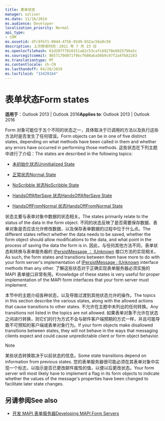 ```yaml
---
title: 表单状态
manager: soliver
ms.date: 11/16/2014
ms.audience: Developer
localization_priority: Normal
api_type:
- COM
ms.assetid: dfc9fbf1-90d4-4756-92d9-032ac56a9c50
description: 上次修改时间：2011 年 7 月 23 日
ms.openlocfilehash: 61d20ff7010151a82c53cafc69270e6925796a5c
ms.sourcegitcommit: 8657170d071f9bcf680aba50b9c07f2a4fb82283
ms.translationtype: MT
ms.contentlocale: zh-CN
ms.lasthandoff: 04/28/2019
ms.locfileid: "33429164"
---
```

# <a name="form-states"></a><span data-ttu-id="4f2bf-103">表单状态</span><span class="sxs-lookup"><span data-stu-id="4f2bf-103">Form states</span></span>

<span data-ttu-id="4f2bf-104">**适用于**：Outlook 2013 | Outlook 2016</span><span class="sxs-lookup"><span data-stu-id="4f2bf-104">**Applies to**: Outlook 2013 | Outlook 2016</span></span> 
  
<span data-ttu-id="4f2bf-105">Form 对象可能位于五个不同的状态之一，具体取决于已调用的方法以及执行这些方法时是否发生了任何错误。</span><span class="sxs-lookup"><span data-stu-id="4f2bf-105">Form objects can be in one of five distinct states, depending on what methods have been called in them and whether any errors have occurred in performing those methods.</span></span> <span data-ttu-id="4f2bf-106">这些状态在下列主题中进行了介绍：</span><span class="sxs-lookup"><span data-stu-id="4f2bf-106">The states are described in the following topics:</span></span>
  
- [<span data-ttu-id="4f2bf-107">未初始化状态</span><span class="sxs-lookup"><span data-stu-id="4f2bf-107">Uninitialized State</span></span>](uninitialized-state.md)
    
- [<span data-ttu-id="4f2bf-108">正常状态</span><span class="sxs-lookup"><span data-stu-id="4f2bf-108">Normal State</span></span>](normal-state.md)
    
- [<span data-ttu-id="4f2bf-109">NoScribble 状态</span><span class="sxs-lookup"><span data-stu-id="4f2bf-109">NoScribble State</span></span>](noscribble-state.md)
    
- [<span data-ttu-id="4f2bf-110">HandsOffAfterSave 状态</span><span class="sxs-lookup"><span data-stu-id="4f2bf-110">HandsOffAfterSave State</span></span>](handsoffaftersave-state.md)
    
- [<span data-ttu-id="4f2bf-111">HandsOffFromNormal 状态</span><span class="sxs-lookup"><span data-stu-id="4f2bf-111">HandsOffFromNormal State</span></span>](handsofffromnormal-state.md)
    
<span data-ttu-id="4f2bf-112">状态主要与表单对象中数据的状态相关。</span><span class="sxs-lookup"><span data-stu-id="4f2bf-112">The states primarily relate to the status of the data in the form object.</span></span> <span data-ttu-id="4f2bf-113">不同的状态反映了是否需要保存数据、表单对象是否应该允许修改数据，以及保存表单数据的过程中位于什么点。</span><span class="sxs-lookup"><span data-stu-id="4f2bf-113">The different states reflect whether the data needs to be saved, whether the form object should allow modifications to the data, and what point in the process of saving the data the form is in.</span></span> <span data-ttu-id="4f2bf-114">因此，与任何其他方法不同，表单状态和转换与表单服务器的 [IPersistMessage ： IUnknown](ipersistmessageiunknown.md) 接口方法的实现相关。</span><span class="sxs-lookup"><span data-stu-id="4f2bf-114">As such, the form states and transitions between them have more to do with your form server's implementation of [IPersistMessage : IUnknown](ipersistmessageiunknown.md) interface methods than any other.</span></span> <span data-ttu-id="4f2bf-115">了解这些状态对于正确实现表单服务器必须实施的 MAPI 表单接口非常有用。</span><span class="sxs-lookup"><span data-stu-id="4f2bf-115">Knowledge of these states is very useful for proper implementation of the MAPI form interfaces that your form server must implement.</span></span> 
  
<span data-ttu-id="4f2bf-116">本节中的主题介绍各种状态，以及导致过渡到其他状态允许的操作。</span><span class="sxs-lookup"><span data-stu-id="4f2bf-116">The topics in this section describe the various states, along with the allowed actions that cause transitions to other states.</span></span> <span data-ttu-id="4f2bf-117">不允许在主题中未列出的任何转换。</span><span class="sxs-lookup"><span data-stu-id="4f2bf-117">Any transitions not listed in the topics are not allowed.</span></span> <span data-ttu-id="4f2bf-118">如果表单对象不允许在状态之间进行转换，则它们的行为方式不会与邮件客户端预期的方式一样，并且可能导致不可预知的客户端或表单对象行为。</span><span class="sxs-lookup"><span data-stu-id="4f2bf-118">If your form objects make disallowed transitions between states, they will not behave in the ways that messaging clients expect and could cause unpredictable client or form object behavior.</span></span>
  
> [!NOTE]
> <span data-ttu-id="4f2bf-119">某些状态转换取决于以前状态的信息。</span><span class="sxs-lookup"><span data-stu-id="4f2bf-119">Some state transitions depend on information from previous states.</span></span> <span data-ttu-id="4f2bf-120">您的表单服务器很可能必须在其表单对象中实现一个标志，以指示是否已更改邮件属性的值，以便以后更改状态。</span><span class="sxs-lookup"><span data-stu-id="4f2bf-120">Your form server will most likely have to implement a flag in its form objects to indicate whether the values of the message's properties have been changed to facilitate later state changes.</span></span> 
  
## <a name="see-also"></a><span data-ttu-id="4f2bf-121">另请参阅</span><span class="sxs-lookup"><span data-stu-id="4f2bf-121">See also</span></span>

- [<span data-ttu-id="4f2bf-122">开发 MAPI 表单服务器</span><span class="sxs-lookup"><span data-stu-id="4f2bf-122">Developing MAPI Form Servers</span></span>](developing-mapi-form-servers.md)

